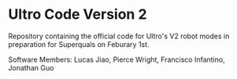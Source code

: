 # Ultro Code Version 2 
Repository containing the official code for Ultro's V2 robot modes in preparation for Superquals on Feburary 1st. 

Software Members: Lucas Jiao, Pierce Wright, Francisco Infantino, Jonathan Guo

